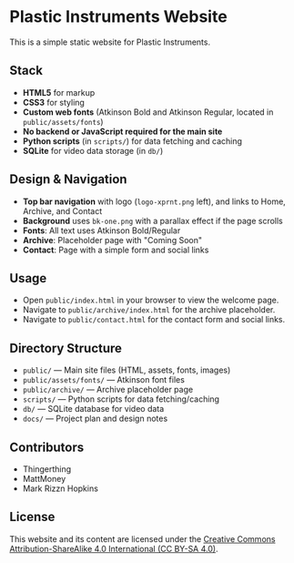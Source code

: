 # Plastic Instruments Website

This is a simple static website for Plastic Instruments.

## Stack
- **HTML5** for markup
- **CSS3** for styling
- **Custom web fonts** (Atkinson Bold and Atkinson Regular, located in `public/assets/fonts`)
- **No backend or JavaScript required for the main site**
- **Python scripts** (in `scripts/`) for data fetching and caching
- **SQLite** for video data storage (in `db/`)

## Design & Navigation
- **Top bar navigation** with logo (`logo-xprnt.png` left), and links to Home, Archive, and Contact
- **Background** uses `bk-one.png` with a parallax effect if the page scrolls
- **Fonts**: All text uses Atkinson Bold/Regular
- **Archive**: Placeholder page with "Coming Soon"
- **Contact**: Page with a simple form and social links

## Usage
- Open `public/index.html` in your browser to view the welcome page.
- Navigate to `public/archive/index.html` for the archive placeholder.
- Navigate to `public/contact.html` for the contact form and social links.

## Directory Structure
- `public/` — Main site files (HTML, assets, fonts, images)
- `public/assets/fonts/` — Atkinson font files
- `public/archive/` — Archive placeholder page
- `scripts/` — Python scripts for data fetching/caching
- `db/` — SQLite database for video data
- `docs/` — Project plan and design notes

## Contributors
- Thingerthing
- MattMoney
- Mark Rizzn Hopkins

## License
This website and its content are licensed under the [Creative Commons Attribution-ShareAlike 4.0 International (CC BY-SA 4.0)](https://creativecommons.org/licenses/by-sa/4.0/). 